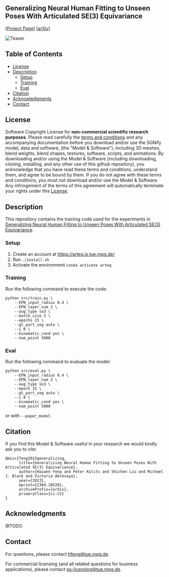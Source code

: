 ## Generalizing Neural Human Fitting to Unseen Poses With Articulated SE(3) Equivariance

\[[Project Page](https://arteq.is.tue.mpg.de/)\]
\[[arXiv](https://arxiv.org/abs/2304.10528)\]

![Teaser](https://arteq.is.tue.mpg.de/media/upload/artieq_teaser2.png)

## Table of Contents

- [License](#license)
- [Description](#description)
  - [Setup](#setup)
  - [Training](#training)
  - [Eval](#eval)
- [Citation](#citation)
- [Acknowledgments](#acknowledgments)
- [Contact](#contact)

## License

Software Copyright License for **non-commercial scientific research purposes**.
Please read carefully the [terms and conditions](https://github.com/MPForte/sgnify/blob/master/LICENSE) and any accompanying documentation before you download and/or use the SGNify model, data and software, (the "Model & Software"), including 3D meshes, blend weights, blend shapes, textures, software, scripts, and animations. By downloading and/or using the Model & Software (including downloading, cloning, installing, and any other use of this github repository), you acknowledge that you have read these terms and conditions, understand them, and agree to be bound by them. If you do not agree with these terms and conditions, you must not download and/or use the Model & Software. Any infringement of the terms of this agreement will automatically terminate your rights under this [License](./LICENSE).

## Description

This repository contains the training code used for the experiments in [Generalizing Neural Human Fitting to Unseen Poses With Articulated SE(3) Equivariance](https://arteq.is.tue.mpg.de/).

### Setup

1. Create an account at https://arteq.is.tue.mpg.de/
2. Run `./install.sh`
3. Activate the environment `conda activate arteq`

### Training

Run the following command to execute the code:

```Shell
python src/train.py \
    --EPN_input_radius 0.4 \
    --EPN_layer_num 2 \
    --aug_type so3 \
    --batch_size 2 \
    --epochs 15 \
    --gt_part_seg auto \
    --i 0 \
    --kinematic_cond yes \
    --num_point 5000
```

### Eval

Run the following command to evaluate the model:

```Shell
python src/eval.py \
    --EPN_input_radius 0.4 \
    --EPN_layer_num 2 \
    --aug_type so3 \
    --epoch 15 \
    --gt_part_seg auto \
    --i 0 \
    --kinematic_cond yes \
    --num_point 5000
```

or with `--paper_model`.

## Citation

If you find this Model & Software useful in your research we would kindly ask you to cite:

```
@misc{feng2023generalizing,
      title={Generalizing Neural Human Fitting to Unseen Poses With Articulated SE(3) Equivariance},
      author={Haiwen Feng and Peter Kulits and Shichen Liu and Michael J. Black and Victoria Abrevaya},
      year={2023},
      eprint={2304.10528},
      archivePrefix={arXiv},
      primaryClass={cs.CV}
}
```

## Acknowledgments

@TODO

## Contact

For questions, please contact [hfeng@tue.mpg.de](mailto:hfeng@tue.mpg.de).

For commercial licensing (and all related questions for business applications), please contact [ps-licensing@tue.mpg.de](mailto:ps-licensing@tue.mpg.de).
